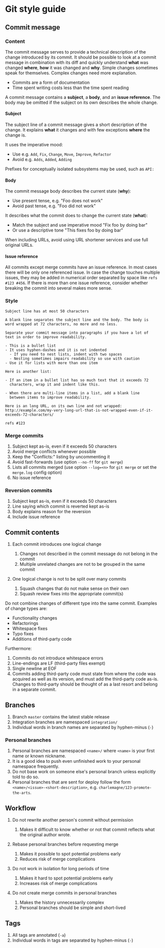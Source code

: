 # Git style guide

## Commit message
### Content
The commit message serves to provide a technical description of the change
introduced by its commit. It should be possible to look at a commit message in
combination with its diff and quickly understand **what** was changed
**where**, **how** it was changed and **why**. Simple changes sometimes speak
for themselves. Complex changes need more explanation.

* Commits are a form of documentation
* Time spent writing costs less than the time spent reading

A commit message contains a **subject**, a **body**, and an **issue reference**.
The body may be omitted if the subject on its own describes the whole change.

#### Subject
The subject line of a commit message gives a short description of the change. It
explains **what** it changes and with few exceptions **where** the change is.

It uses the imperative mood:

* Use e.g. `Add`, `Fix`, `Change`, `Move`, `Improve`, `Refactor`
* Avoid e.g. `Adds`, `Added`, `Adding`

Prefixes for conceptually isolated subsystems may be used, such as `API: `

#### Body
The commit message body describes the current state (**why**):

* Use present tense, e.g. "Foo does not work"
* Avoid past tense, e.g. "Foo did not work"

It describes what the commit does to change the current state (**what**):

* Match the subject and use imperative mood "Fix foo by doing bar"
* Or use a descriptive tone "This fixes foo by doing bar"

When including URLs, avoid using URL shortener services and use full original
URLs.

#### Issue reference
All commits except merge commits have an issue reference. In most cases there
will be only one referenced issue. In case the change touches multiple issues,
they may be added in numerical order separated by space like `refs #123 #456`.
If there is more than one issue reference, consider whether breaking the commit
into several makes more sense.

### Style
    Subject line has at most 50 characters

    A blank line separates the subject line and the body. The body is
    word wrapped at 72 characters, no more and no less.

    Separate your commit message into paragraphs if you have a lot of
    text in order to improve readability.

    - This is a bullet list
    - It uses hyphen-dashes and it is not indented
      - If you need to nest lists, indent with two spaces
      - Nesting sometimes impairs readability so use with caution
    - Use it for lists with more than one item

    Here is another list:

    - If an item in a bullet list has so much text that it exceeds 72
      characters, wrap it and indent like this.

    - When there are multi-line items in a list, add a blank line
      between items to improve readability.

    Here is an long URL, on its own line and not wrapped:
    http://example.com/my-very-long-url-that-is-not-wrapped-even-if-it-exceeds-72-characters/

    refs #123

### Merge commits
1. Subject kept as-is, even if it exceeds 50 characters
2. Avoid merge conflicts whenever possible
3. Keep the "Conflicts:" listing by uncommenting it
4. Avoid fast-forwards (use option `--no-ff` for `git merge`)
5. Lists all commits merged (use option `--log=<n>` for `git merge` or set the
   `merge.log` config option)
6. No issue reference

### Reversion commits
1. Subject kept as-is, even if it exceeds 50 characters
2. Line saying which commit is reverted kept as-is
3. Body explains reason for the reversion
4. Include issue reference

## Commit contents
1. Each commit introduces one logical change
    1. Changes not described in the commit message do not belong in the commit
    2. Multiple unrelated changes are not to be grouped in the same commit

2. One logical change is not to be split over many commits
    1. Squash changes that do not make sense on their own
    2. Squash review fixes into the appropriate commit(s)

Do not combine changes of different type into the same commit. Examples of
change types are:

* Functionality changes
* Refactorings
* Whitespace fixes
* Typo fixes
* Additions of third-party code

Furthermore:

1. Commits do not introduce whitespace errors
2. Line-endings are LF (third-party files exempt)
3. Single newline at EOF
4. Commits adding third-party code must state from where the code was acquired
   as well as its version, and must add the third-party code as-is. Changes to
   third-party should be thought of as a last resort and belong in a separate
   commit.

## Branches
1. Branch `master` contains the latest stable release
2. Integration branches are namespaced `integration/`
3. Individual words in branch names are separated by hyphen-minus (`-`)

### Personal branches
1. Personal branches are namespaced `<name>/` where `<name>` is your first name
   or known nickname.
2. It is a good idea to push even unfinished work to your personal namespace
   frequently.
3. Do not base work on someone else's personal branch unless explicitly told to
   do so.
4. Personal branches that are sent for deploy follow the form
   `<name>/<issue>-<short-description>`, e.g.
   `charlemagne/123-promote-the-arts`.

## Workflow
1. Do not rewrite another person's commit without permission
    1. Makes it difficult to know whether or not that commit reflects what the
       original author wrote.

2. Rebase personal branches before requesting merge
    1. Makes it possible to spot potential problems early
    2. Reduces risk of merge complications

3. Do not work in isolation for long periods of time
    1. Makes it hard to spot potential problems early
    2. Increases risk of merge complications

4. Do not create merge commits in personal branches
    1. Makes the history unnecessarily complex
    2. Personal branches should be simple and short-lived

## Tags
1. All tags are annotated (`-a`)
2. Individual words in tags are separated by hyphen-minus (`-`)
